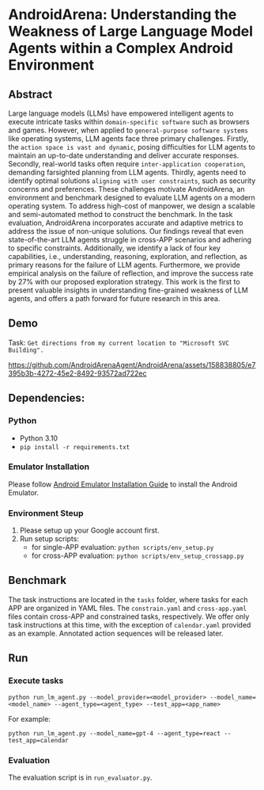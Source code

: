 ﻿# AndroidArena: Understanding the Weakness of Large Language Model Agents within a Complex Android Environment


## Abstract
Large language models (LLMs) have empowered intelligent agents to execute intricate tasks within `domain-specific software` such as browsers and games. However, when applied to `general-purpose software systems` like operating systems, LLM agents face three primary challenges. Firstly, the `action space is vast and dynamic`, posing difficulties for LLM agents to maintain an up-to-date understanding and deliver accurate responses. Secondly, real-world tasks often require `inter-application cooperation`, demanding farsighted planning from LLM agents. Thirdly, agents need to identify optimal solutions `aligning with user constraints`, such as security concerns and preferences.
These challenges motivate AndroidArena, an environment and benchmark designed to evaluate LLM agents on a modern operating system. To address high-cost of manpower, we design a scalable and semi-automated method to construct the benchmark.
In the task evaluation, AndroidArena incorporates accurate and adaptive metrics to address the issue of non-unique solutions. Our findings reveal that even state-of-the-art LLM agents struggle in cross-APP scenarios and adhering to specific constraints. Additionally, we identify a lack of four key capabilities, i.e., understanding, reasoning, exploration, and reflection, as primary reasons for the failure of LLM agents. Furthermore, we provide empirical analysis on the failure of reflection, and improve the success rate by 27% with our proposed exploration strategy. This work is the first to present valuable insights in understanding fine-grained weakness of LLM agents, and offers a path forward for future research in this area.

## Demo
Task: `Get directions from my current location to "Microsoft SVC Building".`


https://github.com/AndroidArenaAgent/AndroidArena/assets/158838805/e7395b3b-4272-45e2-8492-93572ad722ec



## Dependencies:

### Python
- Python 3.10
- `pip install -r requirements.txt`

### Emulator Installation
Please follow [Android Emulator Installation Guide](./android_env2/README.md) to install the Android Emulator.

### Environment Steup
1. Please setup up your Google account first.
2. Run setup scripts:
    - for single-APP evaluation: `python scripts/env_setup.py`
    - for cross-APP evaluation: `python scripts/env_setup_crossapp.py`

## Benchmark
The task instructions are located in the `tasks` folder, where tasks for each APP are organized in YAML files. The `constrain.yaml` and `cross-app.yaml` files contain cross-APP and constrained tasks, respectively. We offer only task instructions at this time, with the exception of `calendar.yaml` provided as an example. Annotated action sequences will be released later.

## Run

### Execute tasks

`python run_lm_agent.py --model_provider=<model_provider> --model_name=<model_name> --agent_type=<agent_type> --test_app=<app_name>`

For example:

`python run_lm_agent.py --model_name=gpt-4 --agent_type=react --test_app=calendar`

### Evaluation

The evaluation script is in `run_evaluator.py`.
